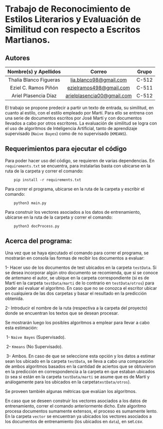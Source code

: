 # Trabajo de Reconocimiento de Estilos Literarios y Evaluación de Similitud con respecto a Escritos Martianos.

## Autores

| **Nombre(s) y Apellidos** |            **Correo**            | **Grupo** |
| :-----------------------: | :------------------------------: | :-------: |
|  Thalia Blanco Figueras   |      lia.blanco98@gmail.com      |   C-512   |
|    Eziel C. Ramos Piñón   |     ezielramos498@gmail.com      |   C-511   |
|   Ariel Plasencia Díaz    |    arielplasencia00@gmail.com    |   C-512   |



El trabajo se propone predecir a partir un texto de entrada, su similitud, en cuanto al estilo, con el estilo empleado por Martí. Para ello se entrena con una serie de documentos escritos por José Martí y con documentos llevados a cabo por otros escritores. La evaluación de similitud se logra con el uso de algoritmos de Inteligencia Artificial, tanto de aprendizaje supervisado (`Naive Bayes`) como de no supervisado (`KMEANS`).

## Requerimientos para ejecutar el código

Para poder hacer uso del código, se requieren de varias dependencias. En `requirements.txt` se encuentra, para instalarlas basta con ubicarse en la ruta de la carpeta y correr el comando:

```
    pip install -r requirements.txt
```


Para correr el programa, ubicarse en la ruta de la carpeta y escribir el comando:
````
    python3 main.py
````



Para construir los vectores asociados a los datos de entrenamiento, ubicarse en la ruta de la carpeta y correr el comando:

```
    python3 docProcess.py    
```

## Acerca del programa:

Una vez que se haya ejecutado el comando para correr el programa, se mostrarán en consola las formas de recibir los documentos a evaluar:

1- Hacer uso de los documentos de test ubicados en la carpeta `testData`. Si se desea incorporar algún otro documento se recomienda, que si se conoce de antemano el autor, se ubique en la carpeta correspondiente (si es de Martí en la carpeta `testData/marti` de lo contrario en `testData/otros`)  para poder así evaluar el algoritmo. En caso que no se conozca el escritor ubicar en cualquiera de las dos carpetas y basar el resultado en la predicción obtenida.

2- Introducir el nombre de la ruta (respectiva a la carpeta del proyecto) donde se encuentran los textos que se desean procesar.


Se mostrarán luego los posibles algoritmos a emplear para llevar a cabo esta estimación:

​	1- `Naive Bayes` (Supervisado).

​	2- `Kmeans` (No Supervisado).

​	3- Ambos. En caso de que se seleccione esta opción y los datos a estimar sean los ubicado en la carpeta `testData`, se lleva a cabo una comparación de ambos algoritmos basados en la cantidad de aciertos que se obtuvieron en la predicción en correspondencia a la carpeta en que estaban ubicados (o sea si están en la carpeta `testData/marti` se asume que es de  Martí y análogamente para los ubicados en la carpeta`testData/otros`). 

Se proveen también algunas métricas que evalúan los algoritmos.

En caso que se deseen construir los vectores asociados a los datos de entrenamiento, correr el comando anteriormente dicho. Este algoritmo procesa documentos sumamente extensos, el proceso es sumamente lento. En la carpeta `vector` se encuentran ya ubicados los vectores asociados a los documentos de entrenamiento (los ubicados en `data`), en set.csv.
